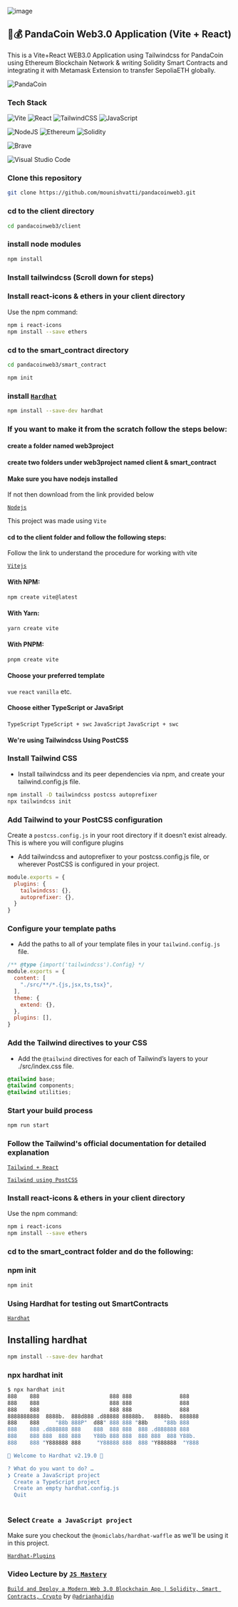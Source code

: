 ![image](https://github.com/mounishvatti/pandacoinweb3/assets/76279858/faf3de6d-93bc-4941-a044-5d848fafa521)

## 🐼💰 PandaCoin Web3.0 Application (Vite + React)

This is a Vite+React WEB3.0 Application using Tailwindcss for PandaCoin using Ethereum Blockchain Network &amp; writing Solidity Smart Contracts and integrating it with Metamask Extension to transfer SepoliaETH globally.

![PandaCoin](client/src/assets/website.png)

### Tech Stack

![Vite](https://img.shields.io/badge/vite-%23646CFF.svg?style=for-the-badge&logo=vite&logoColor=white) ![React](https://img.shields.io/badge/react-%2320232a.svg?style=for-the-badge&logo=react&logoColor=%2361DAFB) ![TailwindCSS](https://img.shields.io/badge/tailwindcss-%2338B2AC.svg?style=for-the-badge&logo=tailwind-css&logoColor=white) ![JavaScript](https://img.shields.io/badge/javascript-%23323330.svg?style=for-the-badge&logo=javascript&logoColor=%23F7DF1E)

![NodeJS](https://img.shields.io/badge/node.js-6DA55F?style=for-the-badge&logo=node.js&logoColor=white) ![Ethereum](https://img.shields.io/badge/Ethereum-3C3C3D?style=for-the-badge&logo=Ethereum&logoColor=white) ![Solidity](https://img.shields.io/badge/Solidity-%23363636.svg?style=for-the-badge&logo=solidity&logoColor=white) 

![Brave](https://img.shields.io/badge/Brave-FB542B?style=for-the-badge&logo=Brave&logoColor=white)

![Visual Studio Code](https://img.shields.io/badge/Visual%20Studio%20Code-0078d7.svg?style=for-the-badge&logo=visual-studio-code&logoColor=white)

### Clone this repository

```bash
git clone https://github.com/mounishvatti/pandacoinweb3.git
```

### cd to the client directory

```bash
cd pandacoinweb3/client
```
### install node modules

```bash
npm install
```

### Install tailwindcss (Scroll down for steps)

### Install react-icons & ethers in your client directory 

Use the npm command:

```bash
npm i react-icons
npm install --save ethers
``` 

### cd to the smart_contract directory

```bash
cd pandacoinweb3/smart_contract
```

```bash
npm init
```

### install [`Hardhat`](https://hardhat.org/hardhat-runner/docs/getting-started)

```bash
npm install --save-dev hardhat
```

### If you want to make it from the scratch follow the steps below:

#### create a folder named web3project

#### create two folders under web3project named client & smart_contract

#### Make sure you have nodejs installed
If not then download from the link provided below

[`Nodejs`](https://nodejs.org/en/download/)

This project was made using `Vite`

#### cd to the client folder and follow the following steps:

Follow the link to understand the procedure for working with vite

[`Vitejs`](https://vitejs.dev/guide/)

#### With NPM:

```bash
npm create vite@latest
```

#### With Yarn:

```bash
yarn create vite
```

#### With PNPM:
```bash
pnpm create vite
```

#### Choose your preferred template

`vue` `react` `vanilla` etc.

#### Choose either TypeScript or JavaSript

`TypeScript`
`TypeScript + swc`
`JavaScript`
`JavaScript + swc`

#### We're using Tailwindcss Using PostCSS

### Install Tailwind CSS

- Install tailwindcss and its peer dependencies via npm, and create your tailwind.config.js file.

```bash
npm install -D tailwindcss postcss autoprefixer
npx tailwindcss init
```

### Add Tailwind to your PostCSS configuration
Create a `postcss.config.js` in your root directory if it doesn’t exist already. This is where you will configure plugins
- Add tailwindcss and autoprefixer to your postcss.config.js file, or wherever PostCSS is configured in your project.

```js
module.exports = {
  plugins: {
    tailwindcss: {},
    autoprefixer: {},
  }
}
```
### Configure your template paths

- Add the paths to all of your template files in your `tailwind.config.js` file.

```js
/** @type {import('tailwindcss').Config} */
module.exports = {
  content: [
    "./src/**/*.{js,jsx,ts,tsx}",
  ],
  theme: {
    extend: {},
  },
  plugins: [],
}
```

### Add the Tailwind directives to your CSS

- Add the `@tailwind` directives for each of Tailwind’s layers to your ./src/index.css file.

```css
@tailwind base;
@tailwind components;
@tailwind utilities;
```

### Start your build process

```bash
npm run start
```

### Follow the Tailwind's official documentation for detailed explanation

[`Tailwind + React`](https://tailwindcss.com/docs/guides/create-react-app)

[`Tailwind using PostCSS`](https://tailwindcss.com/docs/installation/using-postcss)

### Install react-icons & ethers in your client directory 

Use the npm command:

```bash
npm i react-icons
npm install --save ethers
```

### cd to the smart_contract folder and do the following:

### npm init

```bash
npm init
```

### Using Hardhat for testing out SmartContracts

[`Hardhat`](https://hardhat.org/hardhat-runner/docs/getting-started)

## Installing hardhat

```bash
npm install --save-dev hardhat
```

### npx hardhat init

```bash
$ npx hardhat init
888    888                      888 888               888
888    888                      888 888               888
888    888                      888 888               888
8888888888  8888b.  888d888 .d88888 88888b.   8888b.  888888
888    888     "88b 888P"  d88" 888 888 "88b     "88b 888
888    888 .d888888 888    888  888 888  888 .d888888 888
888    888 888  888 888    Y88b 888 888  888 888  888 Y88b.
888    888 "Y888888 888     "Y88888 888  888 "Y888888  "Y888

👷 Welcome to Hardhat v2.19.0 👷‍

? What do you want to do? …
❯ Create a JavaScript project
  Create a TypeScript project
  Create an empty hardhat.config.js
  Quit
  
```

### Select `Create a JavaScript project`

Make sure you checkout the `@nomiclabs/hardhat-waffle` as we'll be using it in this project.

[`Hardhat-Plugins`](https://hardhat.org/hardhat-runner/plugins)

### Video Lecture by [`JS Mastery`](https://www.youtube.com/@javascriptmastery)
[`Build and Deploy a Modern Web 3.0 Blockchain App | Solidity, Smart Contracts, Crypto`](https://youtu.be/Wn_Kb3MR_cU?si=GP6AewHbyVxhR2kw) by [`@adrianhajdin`](https://github.com/adrianhajdin) 




